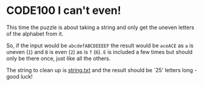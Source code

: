 # CODE100 I can't even!

This time the puzzle is about taking a string and only get the uneven letters of the alphabet from it. 

So, if the input would be `abcdefABCDEEEEF` the result would be `aceACE` as `a` is uneven (`1`) and `B` is even (`2`) as is `f` (`6`). `E` is included a few times but should only be there once, just like all the others.

The string to clean up is [string.txt](string.txt) and the result should be `25' letters long - good luck! 